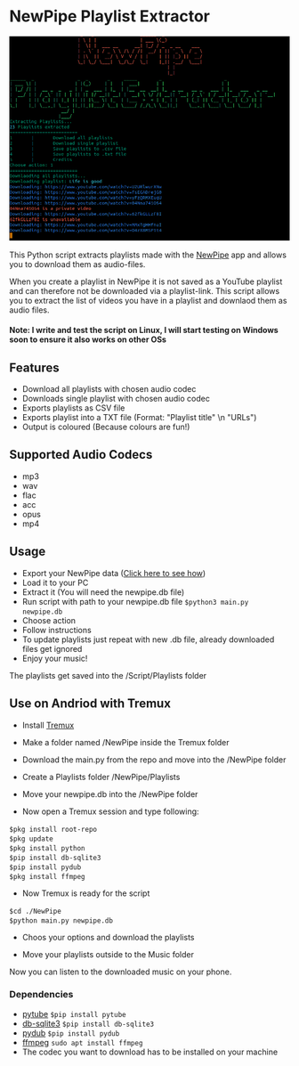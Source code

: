 # NewPipe Playlist Extractor

![NewPipe Playlist Extractor](/Screenshots/Screenshot_Extractor.png)

This Python script extracts playlists made with the [NewPipe](https://newpipe.net/) app and allows you to download them as  audio-files. 

When you create a playlist in NewPipe it is not saved as a YouTube playlist and can therefore not be downloaded via a playlist-link. This script allows you to extract the list of videos you have in a playlist and downlaod them as audio files. 

#### Note: I write and test the script on Linux, I will start testing on Windows soon to ensure it also works on other OSs


## Features
- Download all playlists with chosen audio codec
- Downloads single playlist with chosen audio codec
- Exports playlists as CSV file
- Exports playlist into a TXT file (Format: "Playlist title" \n "URLs")
- Output is coloured (Because colours are fun!)


## Supported Audio Codecs
- mp3
- wav
- flac
- acc
- opus
- mp4


## Usage
- Export your NewPipe data ([Click here to see how](https://newpipe.net/FAQ/tutorials/import-export-data/))
- Load it to your PC
- Extract it (You will need the newpipe.db file)
- Run script with path to your newpipe.db file ``$python3 main.py newpipe.db``
- Choose action
- Follow instructions
- To update playlists just repeat with new .db file, already downloaded files get ignored
- Enjoy your music!

The playlists get saved into the /Script/Playlists folder

## Use on Andriod with Tremux
- Install [Tremux](https://termux.com/)

- Make a folder named /NewPipe inside the Tremux folder

- Download the main.py from the repo and move into the /NewPipe folder

- Create a Playlists folder /NewPipe/Playlists

- Move your newpipe.db into the /NewPipe folder

- Now open a Tremux session and type following:

``$pkg install root-repo``<br>
``$pkg update``<br>
``$pkg install python``<br>
``$pip install db-sqlite3``<br>
``$pip install pydub``<br>
``$pkg install ffmpeg``<br>

- Now Tremux is ready for the script

``$cd ./NewPipe``<br>
``$python main.py newpipe.db``

- Choos your options and download the playlists

- Move your playlists outside to the Music folder

Now you can listen to the downloaded music on your phone.

### Dependencies
- [pytube](https://pypi.org/project/pytube/) ``$pip install pytube``
- [db-sqlite3](https://pypi.org/project/db-sqlite3/) ``$pip install db-sqlite3``
- [pydub](https://pypi.org/project/pydub/) ``$pip install pydub``
- [ffmpeg](https://ffmpeg.org/) ``sudo apt install ffmpeg``
- The codec you want to download has to be  installed on your machine

